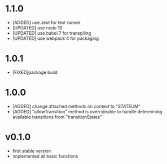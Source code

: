 # 1.1.0
- [ADDED] use Jest for test runner
- [UPDATED] use node 10
- [UPDATED] use babel 7 for transpiling
- [UPDATED] use webpack 4 for packaging

# 1.0.1
- [FIXED]package build

# 1.0.0
- [ADDED] change attached methods on context to "STATEUM"
- [ADDED] "allowTransition" method is overrideable to handle determining available transitions from "transitionStates"

# v0.1.0
- first stable version
- implemented all basic functions

